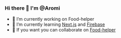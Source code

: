 ### Hi there 👋 I'm @Aromi

- 🔭 I’m currently working on Food-helper
- 🌱 I’m currently learning [Next.js](https://nextjs.org/) and [Firebase](https://firebase.google.com/) 
- 🤔 If you want you can collaborate on [Food-helper](https://github.com/Aromiii/Food-helper)

<!--
**Aromiii/aromiii** is a ✨ _special_ ✨ repository because its `README.md` (this file) appears on your GitHub profile.

Here are some ideas to get you started:

- 👯 I’m looking to collaborate on ...
- 🤔 I’m looking for help with ...
- 💬 Ask me about ...
- 📫 How to reach me: ...
- 😄 Pronouns: ...
- ⚡ Fun fact: ...
-->
